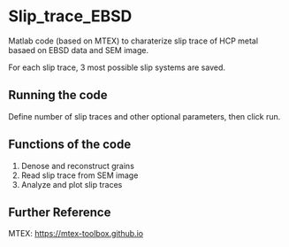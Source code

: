# Slip_trace_EBSD

Matlab code (based on MTEX) to charaterize slip trace of HCP metal basaed on EBSD data and SEM image.

For each slip trace,  3 most possible slip systems are saved.


Running the code
-----------------------------------------------------------------------------------------
Define number of slip traces and other optional parameters, then click run.


Functions of the code
-----------------------------------------------------------------------------------------
1. Denose and reconstruct grains
2. Read slip trace from SEM image
3. Analyze and plot slip traces


Further Reference
-----------------------------------------------------------------------------------------
MTEX: https://mtex-toolbox.github.io
